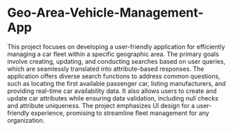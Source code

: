 # Geo-Area-Vehicle-Management-App

This project focuses on developing a user-friendly application for efficiently managing a car fleet within a specific geographic area. The primary goals involve creating, updating, and conducting searches based on user queries, which are seamlessly translated into attribute-based responses. The application offers diverse search functions to address common questions, such as locating the first available passenger car, listing manufacturers, and providing real-time car availability data. It also allows users to create and update car attributes while ensuring data validation, including null checks and attribute uniqueness. The project emphasizes UI design for a user-friendly experience, promising to streamline fleet management for any organization.
